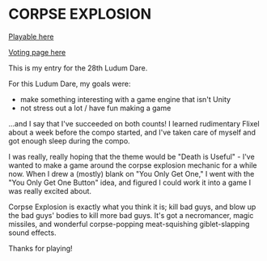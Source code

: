 CORPSE EXPLOSION
====

[Playable here](ld28.kenhoff.net)

[Voting page here](http://www.ludumdare.com/compo/ludum-dare-28/?action=preview&uid=20246)

This is my entry for the 28th Ludum Dare.

For this Ludum Dare, my goals were: 

- make something interesting with a game engine that isn't Unity 
- not stress out a lot / have fun making a game 

...and I say that I've succeeded on both counts! I learned rudimentary Flixel about a week before the compo started, and I've taken care of myself and got enough sleep during the compo. 

I was really, really hoping that the theme would be "Death is Useful" - I've wanted to make a game around the corpse explosion mechanic for a while now. When I drew a (mostly) blank on "You Only Get One," I went with the "You Only Get One Button" idea, and figured I could work it into a game I was really excited about. 

Corpse Explosion is exactly what you think it is; kill bad guys, and blow up the bad guys' bodies to kill more bad guys. It's got a necromancer, magic missiles, and wonderful corpse-popping meat-squishing giblet-slapping sound effects. 

Thanks for playing!